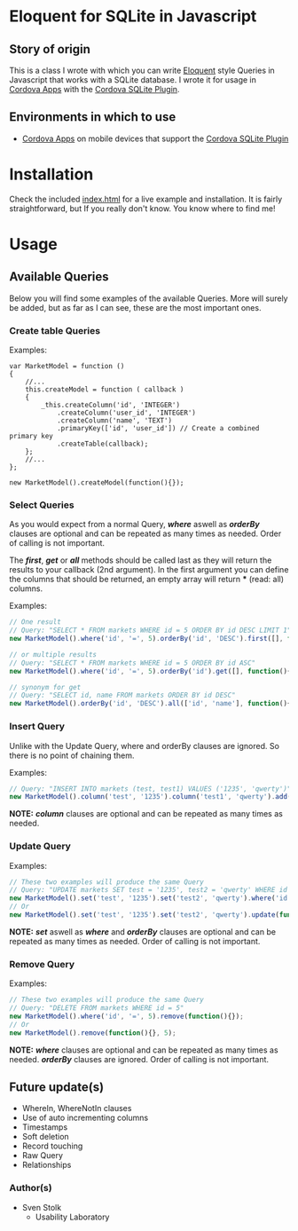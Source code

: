 # Eloquent for SQLite in Javascript

## Story of origin
This is a class I wrote with which you can write [Eloquent](http://laravel.com/docs/eloquent) style Queries in Javascript that works with a SQLite database.
I wrote it for usage in [Cordova Apps](http://cordova.apache.org/) with the [Cordova SQLite Plugin](https://github.com/brodysoft/Cordova-SQLitePlugin).

## Environments in which to use
* [Cordova Apps](http://cordova.apache.org/) on mobile devices that support the [Cordova SQLite Plugin](https://github.com/brodysoft/Cordova-SQLitePlugin)

# Installation
Check the included [index.html](../index.html) for a live example and installation. It is fairly straightforward, but If you really don't know. You know where to find me!

# Usage

## Available Queries
Below you will find some examples of the available Queries. More will surely be added, but as far as I can see, these are the most important ones.

### Create table Queries
Examples:
```
var MarketModel = function ()
{
	//...
	this.createModel = function ( callback )
	{
		_this.createColumn('id', 'INTEGER')
			.createColumn('user_id', 'INTEGER')
			.createColumn('name', 'TEXT')
			.primaryKey(['id', 'user_id']) // Create a combined primary key
			.createTable(callback);
	};
	//...
};

new MarketModel().createModel(function(){});
```

### Select Queries
As you would expect from a normal Query, *__where__* aswell as *__orderBy__* clauses are optional and can be repeated as many times as needed. Order of calling is not important.

The *__first__*, *__get__* or *__all__* methods should be called last as they will return the results to your callback (2nd argument).
In the first argument you can define the columns that should be returned, an empty array will return **\*** (read: all) columns.

Examples:
```javascript
// One result
// Query: "SELECT * FROM markets WHERE id = 5 ORDER BY id DESC LIMIT 1"
new MarketModel().where('id', '=', 5).orderBy('id', 'DESC').first([], function(){});

// or multiple results
// Query: "SELECT * FROM markets WHERE id = 5 ORDER BY id ASC"
new MarketModel().where('id', '=', 5).orderBy('id').get([], function(){});

// synonym for get
// Query: "SELECT id, name FROM markets ORDER BY id DESC"
new MarketModel().orderBy('id', 'DESC').all(['id', 'name'], function(){});
```

### Insert Query
Unlike with the Update Query, where and orderBy clauses are ignored. So there is no point of chaining them.

Examples:
```javascript
// Query: "INSERT INTO markets (test, test1) VALUES ('1235', 'qwerty')"
new MarketModel().column('test', '1235').column('test1', 'qwerty').add(function (){});
```

**NOTE:** *__column__* clauses are optional and can be repeated as many times as needed.

### Update Query

Examples:
```javascript
// These two examples will produce the same Query
// Query: "UPDATE markets SET test = '1235', test2 = 'qwerty' WHERE id = 5"
new MarketModel().set('test', '1235').set('test2', 'qwerty').where('id', '=', 5).update(function (){});
// Or
new MarketModel().set('test', '1235').set('test2', 'qwerty').update(function (){}, 5);
```

**NOTE:** *__set__* aswell as *__where__* and *__orderBy__* clauses are optional and can be repeated as many times as needed. Order of calling is not important.

### Remove Query

Examples:
```javascript
// These two examples will produce the same Query
// Query: "DELETE FROM markets WHERE id = 5"
new MarketModel().where('id', '=', 5).remove(function(){});
// Or
new MarketModel().remove(function(){}, 5);
```

**NOTE:** *__where__* clauses are optional and can be repeated as many times as needed. *__orderBy__* clauses are ignored. Order of calling is not important.

## Future update(s)
* WhereIn, WhereNotIn clauses
* Use of auto incrementing columns
* Timestamps
* Soft deletion
* Record touching
* Raw Query
* Relationships

### Author(s)
* Sven Stolk
  * Usability Laboratory
